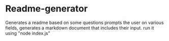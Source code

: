 # Readme-generator
Generates a readme based on some questions
prompts the user on various fields, generates a markdown document that includes their input.
run it using "node index.js"
